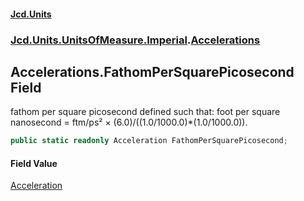 #### [Jcd.Units](index.md 'index')
### [Jcd.Units.UnitsOfMeasure.Imperial](Jcd.Units.UnitsOfMeasure.Imperial.md 'Jcd.Units.UnitsOfMeasure.Imperial').[Accelerations](Accelerations.md 'Jcd.Units.UnitsOfMeasure.Imperial.Accelerations')

## Accelerations.FathomPerSquarePicosecond Field

fathom per square picosecond defined such that: foot per square nanosecond = ftm/ps² × (6.0)/((1.0/1000.0)*(1.0/1000.0)).

```csharp
public static readonly Acceleration FathomPerSquarePicosecond;
```

#### Field Value
[Acceleration](Acceleration.md 'Jcd.Units.UnitTypes.Acceleration')